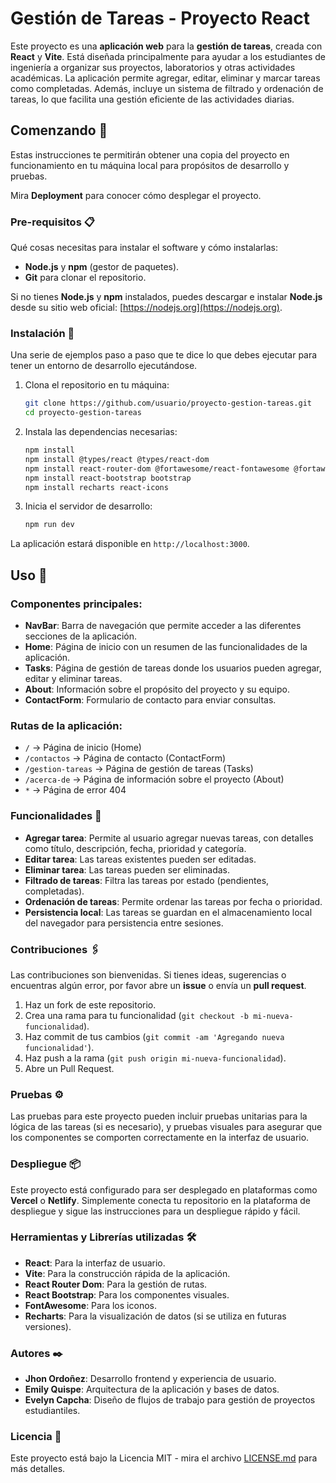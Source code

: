 # Gestión de Tareas - Proyecto React

Este proyecto es una **aplicación web** para la **gestión de tareas**, creada con **React** y **Vite**. Está diseñada principalmente para ayudar a los estudiantes de ingeniería a organizar sus proyectos, laboratorios y otras actividades académicas. La aplicación permite agregar, editar, eliminar y marcar tareas como completadas. Además, incluye un sistema de filtrado y ordenación de tareas, lo que facilita una gestión eficiente de las actividades diarias.

## Comenzando 🚀

Estas instrucciones te permitirán obtener una copia del proyecto en funcionamiento en tu máquina local para propósitos de desarrollo y pruebas.

Mira **Deployment** para conocer cómo desplegar el proyecto.

### Pre-requisitos 📋

Qué cosas necesitas para instalar el software y cómo instalarlas:

- **Node.js** y **npm** (gestor de paquetes).
- **Git** para clonar el repositorio.

Si no tienes **Node.js** y **npm** instalados, puedes descargar e instalar **Node.js** desde su sitio web oficial: [https://nodejs.org](https://nodejs.org).

### Instalación 🔧

Una serie de ejemplos paso a paso que te dice lo que debes ejecutar para tener un entorno de desarrollo ejecutándose.

1. Clona el repositorio en tu máquina:

    ```bash
    git clone https://github.com/usuario/proyecto-gestion-tareas.git
    cd proyecto-gestion-tareas
    ```

2. Instala las dependencias necesarias:

    ```bash
    npm install
    npm install @types/react @types/react-dom
    npm install react-router-dom @fortawesome/react-fontawesome @fortawesome/free-solid-svg-icons
    npm install react-bootstrap bootstrap
    npm install recharts react-icons
    ```

3. Inicia el servidor de desarrollo:

    ```bash
    npm run dev
    ```

La aplicación estará disponible en `http://localhost:3000`.

## Uso 📄

### Componentes principales:

- **NavBar**: Barra de navegación que permite acceder a las diferentes secciones de la aplicación.
- **Home**: Página de inicio con un resumen de las funcionalidades de la aplicación.
- **Tasks**: Página de gestión de tareas donde los usuarios pueden agregar, editar y eliminar tareas.
- **About**: Información sobre el propósito del proyecto y su equipo.
- **ContactForm**: Formulario de contacto para enviar consultas.

### Rutas de la aplicación:

- `/` → Página de inicio (Home)
- `/contactos` → Página de contacto (ContactForm)
- `/gestion-tareas` → Página de gestión de tareas (Tasks)
- `/acerca-de` → Página de información sobre el proyecto (About)
- `*` → Página de error 404

### Funcionalidades 🌟

- **Agregar tarea**: Permite al usuario agregar nuevas tareas, con detalles como título, descripción, fecha, prioridad y categoría.
- **Editar tarea**: Las tareas existentes pueden ser editadas.
- **Eliminar tarea**: Las tareas pueden ser eliminadas.
- **Filtrado de tareas**: Filtra las tareas por estado (pendientes, completadas).
- **Ordenación de tareas**: Permite ordenar las tareas por fecha o prioridad.
- **Persistencia local**: Las tareas se guardan en el almacenamiento local del navegador para persistencia entre sesiones.

### Contribuciones 🖇️

Las contribuciones son bienvenidas. Si tienes ideas, sugerencias o encuentras algún error, por favor abre un **issue** o envía un **pull request**.

1. Haz un fork de este repositorio.
2. Crea una rama para tu funcionalidad (`git checkout -b mi-nueva-funcionalidad`).
3. Haz commit de tus cambios (`git commit -am 'Agregando nueva funcionalidad'`).
4. Haz push a la rama (`git push origin mi-nueva-funcionalidad`).
5. Abre un Pull Request.

### Pruebas ⚙️

Las pruebas para este proyecto pueden incluir pruebas unitarias para la lógica de las tareas (si es necesario), y pruebas visuales para asegurar que los componentes se comporten correctamente en la interfaz de usuario.

### Despliegue 📦

Este proyecto está configurado para ser desplegado en plataformas como **Vercel** o **Netlify**. Simplemente conecta tu repositorio en la plataforma de despliegue y sigue las instrucciones para un despliegue rápido y fácil.

### Herramientas y Librerías utilizadas 🛠️

- **React**: Para la interfaz de usuario.
- **Vite**: Para la construcción rápida de la aplicación.
- **React Router Dom**: Para la gestión de rutas.
- **React Bootstrap**: Para los componentes visuales.
- **FontAwesome**: Para los iconos.
- **Recharts**: Para la visualización de datos (si se utiliza en futuras versiones).

### Autores ✒️

- **Jhon Ordoñez**: Desarrollo frontend y experiencia de usuario.
- **Emily Quispe**: Arquitectura de la aplicación y bases de datos.
- **Evelyn Capcha**: Diseño de flujos de trabajo para gestión de proyectos estudiantiles.

### Licencia 📄

Este proyecto está bajo la Licencia MIT - mira el archivo [LICENSE.md](LICENSE.md) para más detalles.
